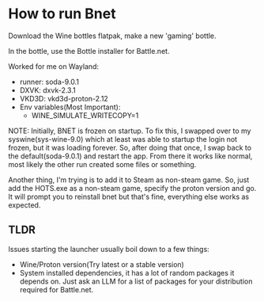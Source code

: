 

# How to run Bnet

Download the Wine bottles flatpak, make a new 'gaming' bottle.

In the bottle, use the Bottle installer for Battle.net.


Worked for me on Wayland:
- runner: soda-9.0.1
- DXVK: dxvk-2.3.1
- VKD3D: vkd3d-proton-2.12
- Env variables(Most Important):
  - WINE_SIMULATE_WRITECOPY=1

NOTE:
Initially, BNET is frozen on startup.  To fix this, I swapped over to my syswine(sys-wine-9.0)
which at least was able to startup the login not frozen, but it was loading forever.
So, after doing that once, I swap back to the default(soda-9.0.1) and restart the app.
From there it works like normal, most likely the other run created some files or 
something.


Another thing, I'm trying is to add it to Steam as non-steam game.
So, just add the HOTS.exe as a non-steam game, specify the proton version and 
go.  It will prompt you to reinstall bnet but that's fine, everything else
works as expected.


## TLDR

Issues starting the launcher usually boil down to a few things:

- Wine/Proton version(Try latest or a stable version)
- System installed dependencies, it has a lot of random packages it depends on.
  Just ask an LLM for a list of packages for your distribution required for
  Battle.net.
